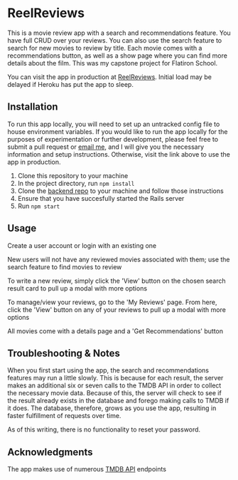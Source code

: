 # ReelReviews

This is a movie review app with a search and recommendations feature. You have full CRUD over your reviews. You can also use the search feature to search for new movies to review by title. Each movie comes with a recommendations button, as well as a show page where you can find more details about the film. This was my capstone project for Flatiron School. 

You can visit the app in production at [ReelReviews](https://reelreviews-cohen.netlify.app/). Initial load may be delayed if Heroku has put the app to sleep.

## Installation

To run this app locally, you will need to set up an untracked config file to house environment variables. If you would like to run the app locally for the purposes of experimentation or further development, please feel free to submit a pull request or [email me](mailto:smcohen82@gmail.com), and I will give you the necessary information and setup instructions. Otherwise, visit the link above to use the app in production. 

1) Clone this repository to your machine
2) In the project directory, run `npm install`
3) Clone the [backend repo](https://github.com/MelSwell/reel-reviews-backend) to your machine and follow those instructions
4) Ensure that you have succesfully started the Rails server
5) Run `npm start` 

## Usage

Create a user account or login with an existing one

New users will not have any reviewed movies associated with them; use the search feature to find movies to review

To write a new review, simply click the 'View' button on the chosen search result card to pull up a modal with more options

To manage/view your reviews, go to the 'My Reviews' page. From here, click the 'View' button on any of your reviews to pull up a modal with more options

All movies come with a details page and a 'Get Recommendations' button

## Troubleshooting & Notes

When you first start using the app, the search and recommendations features may run a little slowly. This is because for each result, the server makes an additional six or seven calls to the TMDB API in order to collect the necessary movie data. Because of this, the server will check to see if the result already exists in the database and forego making calls to TMDB if it does. The database, therefore, grows as you use the app, resulting in faster fulfillment of requests over time. 

As of this writing, there is no functionality to reset your password. 

## Acknowledgments

The app makes use of numerous [TMDB API](https://developers.themoviedb.org/3/getting-started/introduction) endpoints
